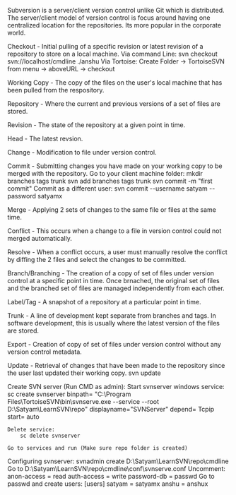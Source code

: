 Subversion is a server/client version control unlike Git which is distributed.
The server/client model of version control is focus around having one centralized location for the repositories.
Its more popular in the corporate world.

Checkout - Initial pulling of a specific revision or latest revision of a repository to store on a local machine.
    Via command Line:
        svn checkout svn://localhost/cmdline ./anshu
    Via Tortoise:
        Create Folder -> TortoiseSVN from menu -> aboveURL -> checkout

Working Copy - The copy of the files on the user's local machine that has been pulled from the respository.

Repository - Where the current and previous versions of a set of files are stored.

Revision - The state of the repository at a given point in time.

Head - The latest revsion.

Change - Modification to file under version control.

Commit - Submitting changes you have made on your working copy to be merged with the repository.
    Go to your client machine folder:
        mkdir branches tags trunk
        svn add branches tags trunk
        svn commit -m "first commit"
    Commit as a different user:
        svn commit --username satyam --password satyamx
        
Merge - Applying 2 sets of changes to the same file or files at the same time.

Conflict - This occurs when a change to a file in version control could not merged automatically. 

Resolve - When a conflict occurs, a user must manually resolve the conflict by diffing the 2 files and select the changes to be committed.

Branch/Branching - The creation of a copy of set of files under version control at a specific point in time. Once brnached, the original set of files
                    and the branched set of files are managed independently from each other.

Label/Tag - A snapshot of a repository at a particular point in time.

Trunk - A line of development kept separate from branches and tags. In software development, this is usually where the latest version of the files are stored.

Export - Creation of copy of set of files under version control without any version control metadata.

Update - Retrieval of changes that have been made to the repository since the   user last updated their working copy.
        svn update

Create SVN server (Run CMD as admin):
    Start svnserver windows service:    
     sc create svnserver binpath= "C:\Program Files\TortoiseSVN\bin\svnserve.exe --service --root D:\Satyam\LearnSVN\repo" displayname="SVNServer" depend= Tcpip start= auto

    Delete service:
        sc delete svnserver

    Go to services and run (Make sure repo folder is created)

Configuring svnserver:
    svnadmin create D:\Satyam\LearnSVN\repo\cmdline
    Go to D:\Satyam\LearnSVN\repo\cmdline\conf\svnserve.conf
    Uncomment:
        anon-access = read
        auth-access = write
        password-db = passwd
    Go to passwd and create users:
        [users]
        satyam = satyamx
        anshu = anshux

